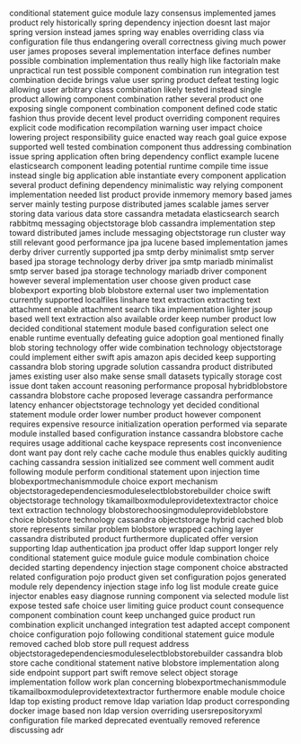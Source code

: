 conditional statement guice module lazy consensus implemented james product rely historically spring dependency injection doesnt last major spring version instead james spring way enables overriding class via configuration file thus endangering overall correctness giving much power user james proposes several implementation interface defines number possible combination implementation thus really high like factorialn make unpractical run test possible component combination run integration test combination decide brings value user spring product defeat testing logic allowing user arbitrary class combination likely tested instead single product allowing component combination rather several product one exposing single component combination component defined code static fashion thus provide decent level product overriding component requires explicit code modification recompilation warning user impact choice lowering project responsibility guice enacted way reach goal guice expose supported well tested combination component thus addressing combination issue spring application often bring dependency conflict example lucene elasticsearch component leading potential runtime compile time issue instead single big application able instantiate every component application several product defining dependency minimalistic way relying component implementation needed list product provide inmemory memory based james server mainly testing purpose distributed james scalable james server storing data various data store cassandra metadata elasticsearch search rabbitmq messaging objectstorage blob cassandra implementation step toward distributed james include messaging objectstorage run cluster way still relevant good performance jpa jpa lucene based implementation james derby driver currently supported jpa smtp derby minimalist smtp server based jpa storage technology derby driver jpa smtp mariadb minimalist smtp server based jpa storage technology mariadb driver component however several implementation user choose given product case blobexport exporting blob blobstore external user two implementation currently supported localfiles linshare text extraction extracting text attachment enable attachment search tika implementation lighter jsoup based well text extraction also available order keep number product low decided conditional statement module based configuration select one enable runtime eventually defeating guice adoption goal mentioned finally blob storing technology offer wide combination technology objectstorage could implement either swift apis amazon apis decided keep supporting cassandra blob storing upgrade solution cassandra product distributed james existing user also make sense small datasets typically storage cost issue dont taken account reasoning performance proposal hybridblobstore cassandra blobstore cache proposed leverage cassandra performance latency enhancer objectstorage technology yet decided conditional statement module order lower number product however component requires expensive resource initialization operation performed via separate module installed based configuration instance cassandra blobstore cache requires usage additional cache keyspace represents cost inconvenience dont want pay dont rely cache cache module thus enables quickly auditing caching cassandra session initialized see comment well comment audit following module perform conditional statement upon injection time blobexportmechanismmodule choice export mechanism objectstoragedependenciesmoduleselectblobstorebuilder choice swift objectstorage technology tikamailboxmoduleprovidetextextractor choice text extraction technology blobstorechoosingmoduleprovideblobstore choice blobstore technology cassandra objectstorage hybrid cached blob store represents similar problem blobstore wrapped caching layer cassandra distributed product furthermore duplicated offer version supporting ldap authentication jpa product offer ldap support longer rely conditional statement guice module guice module combination choice decided starting dependency injection stage component choice abstracted related configuration pojo product given set configuration pojos generated module rely dependency injection stage info log list module create guice injector enables easy diagnose running component via selected module list expose tested safe choice user limiting guice product count consequence component combination count keep unchanged guice product run combination explicit unchanged integration test adapted accept component choice configuration pojo following conditional statement guice module removed cached blob store pull request address objectstoragedependenciesmoduleselectblobstorebuilder cassandra blob store cache conditional statement native blobstore implementation along side endpoint support part swift remove select object storage implementation follow work plan concerning blobexportmechanismmodule tikamailboxmoduleprovidetextextractor furthermore enable module choice ldap top existing product remove ldap variation ldap product corresponding docker image based non ldap version overriding usersrepositoryxml configuration file marked deprecated eventually removed reference discussing adr